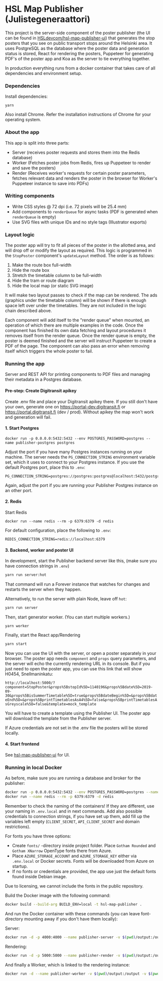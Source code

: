 # HSL Map Publisher (Julistegeneraattori)

This project is the server-side component of the poster publisher (the UI can be found in [HSLdevcom/hsl-map-publisher-ui](https://github.com/HSLdevcom/hsl-map-publisher-ui)) that generates the stop posters that you see on public transport stops around the Helsinki area. It uses PostgreSQL as the database where the poster data and generation status is stored, React for rendering the posters, Puppeteer for generating PDF's of the poster app and Koa as the server to tie everything together.

In production everything runs from a docker container that takes care of all dependencies and environment setup.

### Dependencies

Install dependencies:

```
yarn
```

Also install Chrome. Refer the installation instructions of Chrome for your operating system.

### About the app

This app is split into three parts:
- Server (receives poster requests and stores them into the Redis database)
- Worker (Fetches poster jobs from Redis, fires up Puppeteer to render and save the posters)
- Render (Receives worker's requests for certain poster parameters, fetches relevant data and renders the poster in the browser for Worker's Puppeteer instance to save into PDFs)

### Writing components

- Write CSS styles @ 72 dpi (i.e. 72 pixels will be 25.4 mm)
- Add components to `renderQueue` for async tasks (PDF is generated when `renderQueue` is empty)
- Use SVG files with unique IDs and no style tags (Illustrator exports)

### Layout logic

The poster app will try to fit all pieces of the poster in the allotted area, and will drop off or modify the layout as required. This logic is programmed in the `StopPoster` component's `updateLayout` method. The order is as follows:

1. Make the route box full-width
2. Hide the route box
3. Stretch the timetable column to be full-width
4. Hide the tram or route diagram
5. Hide the local map (or static SVG image)

It will make two layout passes to check if the map can be rendered. The ads (graphics under the timetable column) will be shown if there is enough space left over under the timetables. They are not included in the logic chain described above.

Each component will add itself to the "render queue" when mounted, an operation of which there are multiple examples in the code. Once the component has finished its own data fetching and layout procedures it removes itself from the render queue. Once the render queue is empty, the poster is deemed finished and the server will instruct Puppeteer to create a PDF of the page. The component can also pass an error when removing itself which triggers the whole poster to fail.

### Running the app

Server and REST API for printing components to PDF files and managing their metadata in a Postgres database.

#### Pre-step: Create Digitransit apikey

Create .env file and place your Digitransit apikey there. If you still don't have your own, generate one on https://portal-dev.digitransit.fi or https://portal.digitransit.fi (dev / prod). Without apikey the map won't work and generation will fail.


#### 1. Start Postgres

```
docker run -p 0.0.0.0:5432:5432 --env POSTGRES_PASSWORD=postgres --name publisher-postgres postgres
```

Adjust the port if you have many Postgres instances running on your machine. The server needs the `PG_CONNECTION_STRING` environment variable set, which it uses to connect to your Postgres instance. If you use the default Postgres port, place this to `.env`:

```
PG_CONNECTION_STRING=postgres://postgres:postgres@localhost:5432/postgres
```

Again, adjust the port if you are running your Publisher Postgres instance on an other port.

#### 2. Redis

Start Redis
```
docker run --name redis --rm -p 6379:6379 -d redis
```

For default configuration, place the following to `.env`:
```
REDIS_CONNECTION_STRING=redis://localhost:6379
```

#### 3. Backend, worker and poster UI

In development, start the Publisher backend server like this, (make sure you have connection strings in `.env`)
```bash
yarn run server:hot
```

That command will run a Forever instance that watches for changes and restarts the server when they happen.

Alternatively, to run the server with plain Node, leave off `hot`:
```bash
yarn run server
```

Then, start generator worker. (You can start multiple workers.)
```
yarn worker
```

Finally, start the React app/Rendering
```bash
yarn start
```

Now you can use the UI with the server, or open a poster separately in your browser. The poster app needs `component` and `props` query parameters, and the server will echo the currently rendering URL in its console. But if you just need to open the poster app, you can use this link that will show H0454, Snellmaninkatu:

`http://localhost:5000/?component=StopPoster&props%5BstopId%5D=1140196&props%5Bdate%5D=2019-09-30&props%5BisSummerTimetable%5D=true&props%5BdateBegin%5D=&props%5BdateEnd%5D=&props%5BprintTimetablesAsA4%5D=false&props%5BprintTimetablesAsGreyscale%5D=false&template=mock_template`

You will have to create a template using the Publisher UI. The poster app will download the template from the Publisher server.

If Azure credentials are not set in the .env file the posters will be stored locally.

#### 4. Start frontend

See [hsl-map-publisher-ui](https://github.com/HSLdevcom/hsl-map-publisher-ui) for UI.

### Running in local Docker

As before, make sure you are running a database and broker for the publisher:

```bash
docker run -p 0.0.0.0:5432:5432 --env POSTGRES_PASSWORD=postgres --name publisher-postgres postgres
docker run --name redis --rm -p 6379:6379 -d redis
```
Remember to check the naming of the containers! If they are different, use your naming in `.env.local` and in next commands. Add also possible credentials to connection strings, if you have set up them, add fill up the variables left empty (`CLIENT_SECRET`, `API_CLIENT_SECRET` and domain restrictions).

For fonts you have three options:
- Create `fonts/` -directory inside project folder. Place `Gotham Rounded` and `Gotham XNarrow` OpenType fonts there from Azure.
- Place `AZURE_STORAGE_ACCOUNT` and `AZURE_STORAGE_KEY` either via `.env.local` or Docker secrets. Fonts will be downloaded from Azure on startup.
- If no fonts or credentials are provided, the app use just the default fonts found inside Debian image.

Due to licensing, we cannot include the fonts in the public repository.


Build the Docker image with the following command:

```bash
docker build --build-arg BUILD_ENV=local -t hsl-map-publisher .
```

And run the Docker container with these commands (you can leave font-directory mounting away if you don't have them locally):

Server:
```bash
docker run -d -p 4000:4000 --name publisher-server -v $(pwd)/output:/output -v $(pwd)/fonts:/fonts --link publisher-postgres --link redis -e SERVICE=server:production hsl-map-publisher
```

Rendering:
```bash
docker run -d -p 5000:5000 --name publisher-render -v $(pwd)/output:/output -v $(pwd)/fonts:/fonts --link publisher-postgres --link redis -e SERVICE=start:production hsl-map-publisher
```

And finally a Worker, which is linked to the rendering instance:
```bash
docker run -d --name publisher-worker -v $(pwd)/output:/output -v $(pwd)/fonts:/fonts --link publisher-postgres --link redis --link publisher-render -e SERVICE=worker:production hsl-map-publisher
```